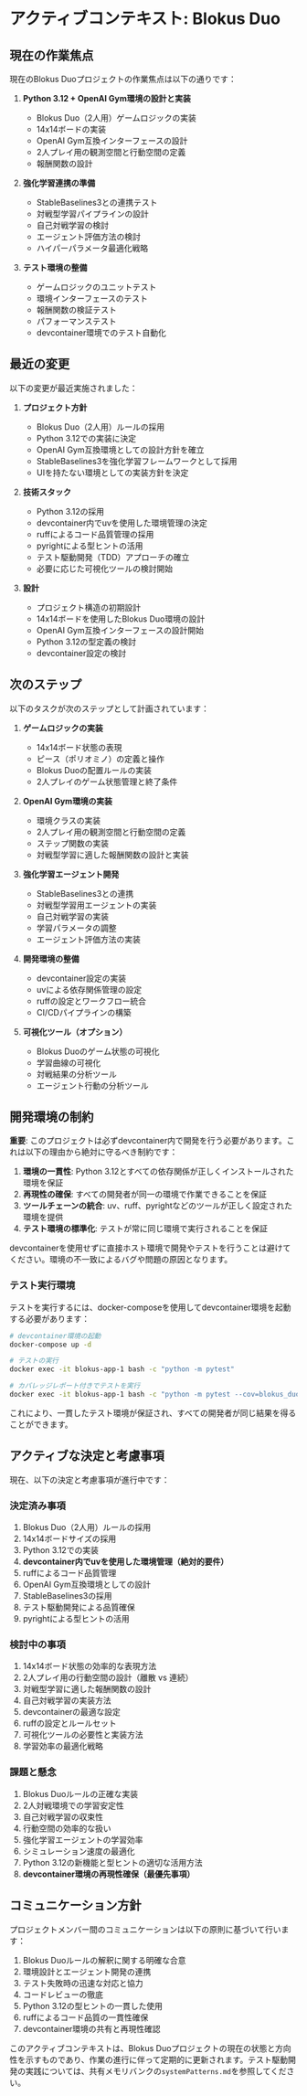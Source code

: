 # アクティブコンテキスト: Blokus Duo

## 現在の作業焦点

現在のBlokus Duoプロジェクトの作業焦点は以下の通りです：

1. **Python 3.12 + OpenAI Gym環境の設計と実装**
   - Blokus Duo（2人用）ゲームロジックの実装
   - 14x14ボードの実装
   - OpenAI Gym互換インターフェースの設計
   - 2人プレイ用の観測空間と行動空間の定義
   - 報酬関数の設計

2. **強化学習連携の準備**
   - StableBaselines3との連携テスト
   - 対戦型学習パイプラインの設計
   - 自己対戦学習の検討
   - エージェント評価方法の検討
   - ハイパーパラメータ最適化戦略

3. **テスト環境の整備**
   - ゲームロジックのユニットテスト
   - 環境インターフェースのテスト
   - 報酬関数の検証テスト
   - パフォーマンステスト
   - devcontainer環境でのテスト自動化

## 最近の変更

以下の変更が最近実施されました：

1. **プロジェクト方針**
   - Blokus Duo（2人用）ルールの採用
   - Python 3.12での実装に決定
   - OpenAI Gym互換環境としての設計方針を確立
   - StableBaselines3を強化学習フレームワークとして採用
   - UIを持たない環境としての実装方針を決定

2. **技術スタック**
   - Python 3.12の採用
   - devcontainer内でuvを使用した環境管理の決定
   - ruffによるコード品質管理の採用
   - pyrightによる型ヒントの活用
   - テスト駆動開発（TDD）アプローチの確立
   - 必要に応じた可視化ツールの検討開始

3. **設計**
   - プロジェクト構造の初期設計
   - 14x14ボードを使用したBlokus Duo環境の設計
   - OpenAI Gym互換インターフェースの設計開始
   - Python 3.12の型定義の検討
   - devcontainer設定の検討

## 次のステップ

以下のタスクが次のステップとして計画されています：

1. **ゲームロジックの実装**
   - 14x14ボード状態の表現
   - ピース（ポリオミノ）の定義と操作
   - Blokus Duoの配置ルールの実装
   - 2人プレイのゲーム状態管理と終了条件

2. **OpenAI Gym環境の実装**
   - 環境クラスの実装
   - 2人プレイ用の観測空間と行動空間の定義
   - ステップ関数の実装
   - 対戦型学習に適した報酬関数の設計と実装

3. **強化学習エージェント開発**
   - StableBaselines3との連携
   - 対戦型学習用エージェントの実装
   - 自己対戦学習の実装
   - 学習パラメータの調整
   - エージェント評価方法の実装

4. **開発環境の整備**
   - devcontainer設定の実装
   - uvによる依存関係管理の設定
   - ruffの設定とワークフロー統合
   - CI/CDパイプラインの構築

5. **可視化ツール（オプション）**
   - Blokus Duoのゲーム状態の可視化
   - 学習曲線の可視化
   - 対戦結果の分析ツール
   - エージェント行動の分析ツール

## 開発環境の制約

**重要**: このプロジェクトは必ずdevcontainer内で開発を行う必要があります。これは以下の理由から絶対に守るべき制約です：

1. **環境の一貫性**: Python 3.12とすべての依存関係が正しくインストールされた環境を保証
2. **再現性の確保**: すべての開発者が同一の環境で作業できることを保証
3. **ツールチェーンの統合**: uv、ruff、pyrightなどのツールが正しく設定された環境を提供
4. **テスト環境の標準化**: テストが常に同じ環境で実行されることを保証

devcontainerを使用せずに直接ホスト環境で開発やテストを行うことは避けてください。環境の不一致によるバグや問題の原因となります。

### テスト実行環境

テストを実行するには、docker-composeを使用してdevcontainer環境を起動する必要があります：

```bash
# devcontainer環境の起動
docker-compose up -d

# テストの実行
docker exec -it blokus-app-1 bash -c "python -m pytest"

# カバレッジレポート付きでテストを実行
docker exec -it blokus-app-1 bash -c "python -m pytest --cov=blokus_duo"
```

これにより、一貫したテスト環境が保証され、すべての開発者が同じ結果を得ることができます。

## アクティブな決定と考慮事項

現在、以下の決定と考慮事項が進行中です：

### 決定済み事項

1. Blokus Duo（2人用）ルールの採用
2. 14x14ボードサイズの採用
3. Python 3.12での実装
4. **devcontainer内でuvを使用した環境管理（絶対的要件）**
5. ruffによるコード品質管理
6. OpenAI Gym互換環境としての設計
7. StableBaselines3の採用
8. テスト駆動開発による品質確保
9. pyrightによる型ヒントの活用

### 検討中の事項

1. 14x14ボード状態の効率的な表現方法
2. 2人プレイ用の行動空間の設計（離散 vs 連続）
3. 対戦型学習に適した報酬関数の設計
4. 自己対戦学習の実装方法
5. devcontainerの最適な設定
6. ruffの設定とルールセット
7. 可視化ツールの必要性と実装方法
8. 学習効率の最適化戦略

### 課題と懸念

1. Blokus Duoルールの正確な実装
2. 2人対戦環境での学習安定性
3. 自己対戦学習の収束性
4. 行動空間の効率的な扱い
5. 強化学習エージェントの学習効率
6. シミュレーション速度の最適化
7. Python 3.12の新機能と型ヒントの適切な活用方法
8. **devcontainer環境の再現性確保（最優先事項）**

## コミュニケーション方針

プロジェクトメンバー間のコミュニケーションは以下の原則に基づいて行います：

1. Blokus Duoルールの解釈に関する明確な合意
2. 環境設計とエージェント開発の連携
3. テスト失敗時の迅速な対応と協力
4. コードレビューの徹底
5. Python 3.12の型ヒントの一貫した使用
6. ruffによるコード品質の一貫性確保
7. devcontainer環境の共有と再現性確認

このアクティブコンテキストは、Blokus Duoプロジェクトの現在の状態と方向性を示すものであり、作業の進行に伴って定期的に更新されます。テスト駆動開発の実践については、共有メモリバンクの`systemPatterns.md`を参照してください。
